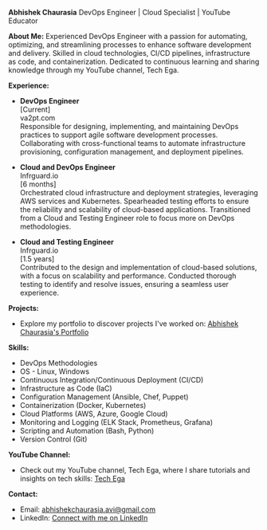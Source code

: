 **Abhishek Chaurasia**
DevOps Engineer | Cloud Specialist | YouTube Educator

**About Me:**
Experienced DevOps Engineer with a passion for automating, optimizing, and streamlining processes to enhance software development and delivery. Skilled in cloud technologies, CI/CD pipelines, infrastructure as code, and containerization. Dedicated to continuous learning and sharing knowledge through my YouTube channel, Tech Ega.

**Experience:**
- **DevOps Engineer**  
  [Current]  
  va2pt.com  
  Responsible for designing, implementing, and maintaining DevOps practices to support agile software development processes. Collaborating with cross-functional teams to automate infrastructure provisioning, configuration management, and deployment pipelines.

- **Cloud and DevOps Engineer**  
  Infrguard.io  
  [6 months]  
  Orchestrated cloud infrastructure and deployment strategies, leveraging AWS services and Kubernetes. Spearheaded testing efforts to ensure the reliability and scalability of cloud-based applications. Transitioned from a Cloud and Testing Engineer role to focus more on DevOps methodologies.

- **Cloud and Testing Engineer**  
  Infrguard.io  
  [1.5 years]  
  Contributed to the design and implementation of cloud-based solutions, with a focus on scalability and performance. Conducted thorough testing to identify and resolve issues, ensuring a seamless user experience.

**Projects:**  
- Explore my portfolio to discover projects I've worked on: [Abhishek Chaurasia's Portfolio](https://abhishek-chaurasia-portfolio.netlify.app/)

**Skills:**
- DevOps Methodologies
- OS - Linux, Windows
- Continuous Integration/Continuous Deployment (CI/CD)
- Infrastructure as Code (IaC)
- Configuration Management (Ansible, Chef, Puppet)
- Containerization (Docker, Kubernetes)
- Cloud Platforms (AWS, Azure, Google Cloud)
- Monitoring and Logging (ELK Stack, Prometheus, Grafana)
- Scripting and Automation (Bash, Python)
- Version Control (Git)

**YouTube Channel:**  
- Check out my YouTube channel, Tech Ega, where I share tutorials and insights on tech skills: [Tech Ega](https://www.youtube.com/@techega7632)

**Contact:**
- Email: abhishekchaurasia.avi@gmail.com
- LinkedIn: [Connect with me on LinkedIn](https://www.linkedin.com/in/abhishek-c-indra/)
